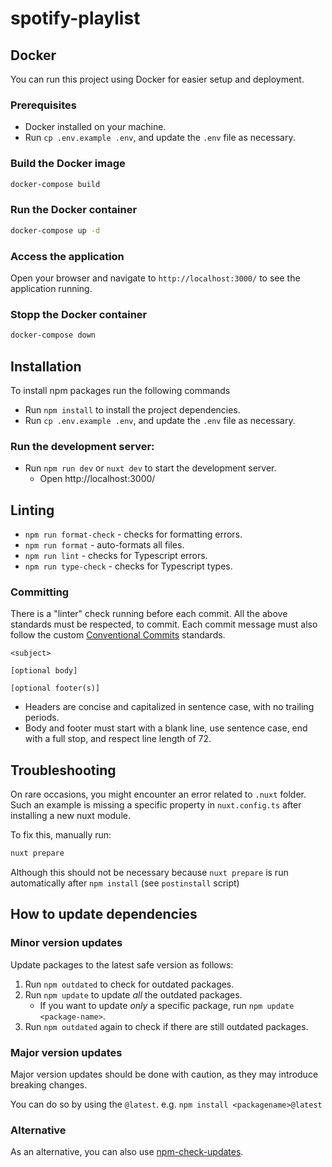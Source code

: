 # spotify-playlist

## Docker
You can run this project using Docker for easier setup and deployment.

### Prerequisites
- Docker installed on your machine.
- Run `cp .env.example .env`, and update the `.env` file as necessary.

### Build the Docker image
```bash
docker-compose build
```

### Run the Docker container
```bash
docker-compose up -d
```

### Access the application
Open your browser and navigate to `http://localhost:3000/` to see the application running.

### Stopp the Docker container
```bash
docker-compose down
```

## Installation

To install npm packages run the following commands

-   Run `npm install` to install the project dependencies.
-   Run `cp .env.example .env`, and update the `.env` file as necessary.

### Run the development server:

-   Run `npm run dev` or `nuxt dev` to start the development server.
    -   Open http://localhost:3000/

## Linting

-   `npm run format-check` - checks for formatting errors.
-   `npm run format` - auto-formats all files.
-   `npm run lint` - checks for Typescript errors.
-   `npm run type-check` - checks for Typescript types.

### Committing

There is a "linter" check running before each commit. All the above standards must be respected, to commit.
Each commit message must also follow the custom [Conventional Commits](https://confluence.meine-krankenkasse.de/x/lpGHB#Conventions(WIP)-Commitmessages) standards.
```text
<subject>

[optional body]

[optional footer(s)]
```
- Headers are concise and capitalized in sentence case, with no trailing periods.
- Body and footer must start with a blank line, use sentence case, end with a full stop, and respect line length of 72.

## Troubleshooting

On rare occasions, you might encounter an error related to `.nuxt` folder. <br />
Such an example is missing a specific property in `nuxt.config.ts` after installing a new nuxt module.

To fix this, manually run:

```bash
nuxt prepare
```

Although this should not be necessary because `nuxt prepare` is run automatically after `npm install` (see `postinstall` script)

## How to update dependencies

### Minor version updates

Update packages to the latest safe version as follows:

1. Run `npm outdated` to check for outdated packages.
2. Run `npm update` to update _all_ the outdated packages.
    - If you want to update _only_ a specific package, run `npm update <package-name>`.
3. Run `npm outdated` again to check if there are still outdated packages.

### Major version updates

Major version updates should be done with caution, as they may introduce breaking changes.

You can do so by using the `@latest`. e.g. `npm install <packagename>@latest`

### Alternative

As an alternative, you can also use [npm-check-updates](https://github.com/raineorshine/npm-check-updates).
